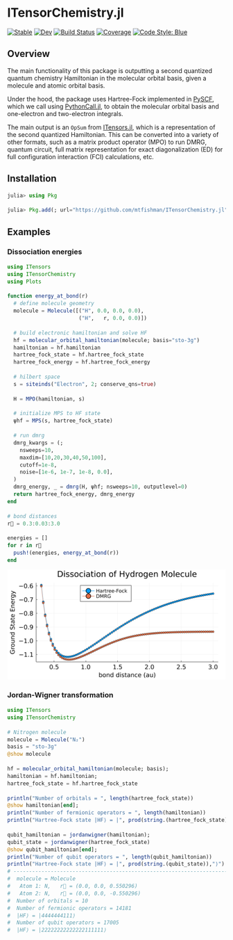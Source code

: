# ITensorChemistry.jl

[![Stable](https://img.shields.io/badge/docs-stable-blue.svg)](https://mtfishman.github.io/ITensorChemistry.jl/stable)
[![Dev](https://img.shields.io/badge/docs-dev-blue.svg)](https://mtfishman.github.io/ITensorChemistry.jl/dev)
[![Build Status](https://github.com/mtfishman/ITensorChemistry.jl/actions/workflows/CI.yml/badge.svg?branch=main)](https://github.com/mtfishman/ITensorChemistry.jl/actions/workflows/CI.yml?query=branch%3Amain)
[![Coverage](https://codecov.io/gh/mtfishman/ITensorChemistry.jl/branch/main/graph/badge.svg)](https://codecov.io/gh/mtfishman/ITensorChemistry.jl)
[![Code Style: Blue](https://img.shields.io/badge/code%20style-blue-4495d1.svg)](https://github.com/invenia/BlueStyle)

## Overview

The main functionality of this package is outputting a second quantized quantum chemistry Hamiltonian in the molecular orbital basis, given a molecule and atomic orbital basis.

Under the hood, the package uses Hartree-Fock implemented in [PySCF](https://pyscf.org/), which we call using [PythonCall.jl](https://cjdoris.github.io/PythonCall.jl/stable/), to obtain the molecular orbital basis and one-electron and two-electron integrals.

The main output is an `OpSum` from [ITensors.jl](https://itensor.github.io/ITensors.jl/dev/), which is a representation of the second quantized Hamiltonian. This can be converted into a variety of other formats, such as a matrix product operator (MPO) to run DMRG, quantum circuit, full matrix representation for exact diagonalization (ED) for full configuration interaction (FCI) calculations, etc.

## Installation

```julia
julia> using Pkg

julia> Pkg.add(; url="https://github.com/mtfishman/ITensorChemistry.jl")
```

## Examples

### Dissociation energies


```julia
using ITensors
using ITensorChemistry
using Plots

function energy_at_bond(r)
  # define molecule geometry
  molecule = Molecule([("H", 0.0, 0.0, 0.0), 
                       ("H",   r, 0.0, 0.0)])
  
  # build electronic hamiltonian and solve HF
  hf = molecular_orbital_hamiltonian(molecule; basis="sto-3g")
  hamiltonian = hf.hamiltonian
  hartree_fock_state = hf.hartree_fock_state
  hartree_fock_energy = hf.hartree_fock_energy

  # hilbert space
  s = siteinds("Electron", 2; conserve_qns=true)

  H = MPO(hamiltonian, s)
  
  # initialize MPS to HF state
  ψhf = MPS(s, hartree_fock_state)
  
  # run dmrg
  dmrg_kwargs = (;
    nsweeps=10,
    maxdim=[10,20,30,40,50,100],
    cutoff=1e-8,
    noise=[1e-6, 1e-7, 1e-8, 0.0],
  )
  dmrg_energy, _ = dmrg(H, ψhf; nsweeps=10, outputlevel=0)
  return hartree_fock_energy, dmrg_energy
end

# bond distances
r⃗ = 0.3:0.03:3.0

energies = []
for r in r⃗
  push!(energies, energy_at_bond(r))
end
```
<p align="center">
<img src='examples/dissociation.png' width='600'>
</p>

### Jordan-Wigner transformation

```julia
using ITensors
using ITensorChemistry

# Nitrogen molecule
molecule = Molecule("N₂")
basis = "sto-3g"
@show molecule

hf = molecular_orbital_hamiltonian(molecule; basis);
hamiltonian = hf.hamiltonian;
hartree_fock_state = hf.hartree_fock_state

println("Number of orbitals = ", length(hartree_fock_state))
@show hamiltonian[end];
println("Number of fermionic operators = ", length(hamiltonian))
println("Hartree-Fock state |HF⟩ = |", prod(string.(hartree_fock_state)),"⟩")

qubit_hamiltonian = jordanwigner(hamiltonian);
qubit_state = jordanwigner(hartree_fock_state)
@show qubit_hamiltonian[end];
println("Number of qubit operators = ", length(qubit_hamiltonian))
println("Hartree-Fock state |HF⟩ = |", prod(string.(qubit_state)),"⟩") 
# -------------------------------------------------------------------------- 
#  molecule = Molecule
#   Atom 1: N,   r⃗ = (0.0, 0.0, 0.550296)
#   Atom 2: N,   r⃗ = (0.0, 0.0, -0.550296)
#  Number of orbitals = 10
#  Number of fermionic operators = 14181
#  |HF⟩ = |4444444111⟩
#  Number of qubit operators = 17005
#  |HF⟩ = |22222222222222111111⟩
```
